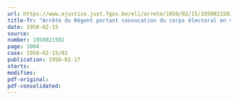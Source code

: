 ```yaml
---
url: https://www.ejustice.just.fgov.be/eli/arrete/1950/02/15/1950021502/justel
title-fr: "Arrêté du Régent portant convocation du corps électoral en vue de la consultation populaire au sujet delà question royale et déterminant certaines mesures d'exécution"
date: 1950-02-15
source:
number: 1950021502
page: 1004
case: 1950-02-15/02
publication: 1950-02-17
starts:
modifies:
pdf-original:
pdf-consolidated:
---
```


